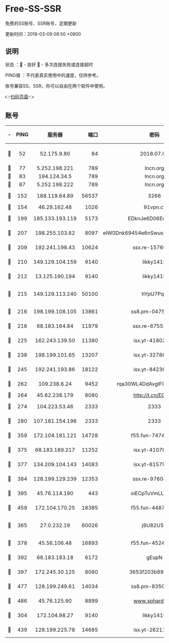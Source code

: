 # Free-SS-SSR

免费的SS账号、SSR账号，定期更新

更新时间：2019-03-09 08:50 +0800

## 说明

状态     ：🙂 - 良好 🙁 - 多次连接失败或连接超时

PING值   ：不代表真实使用中的速度，仅供参考。

账号兼容SS、SSR，你可以自由在两个软件中使用。

👉[扫码页面](https://liesauer.github.io/Free-SS-SSR/)👈

## 账号

|-|PING|服务器|端口|密码|加密方式|区域|
|:----:|:----:|:-----:|-----:|:----:|:----:|:----:|
|🙂|52|52.175.9.80|84|2018.07.07|chacha20-ietf-poly1305|HK|
|🙂|77|5.252.198.221|789|lncn.org|rc4|JP|
|🙂|83|194.124.34.5|789|lncn.org|rc4|JP|
|🙂|87|5.252.198.222|789|lncn.org|rc4|JP|
|🙂|152|188.119.64.89|56537|3266|aes-256-cfb|RU|
|🙂|154|46.29.162.48|1026|91vpn.cf|rc4-md5|RU|
|🙂|199|185.133.193.119|5173|EDknJe6D06EoWDaw|aes-256-cfb|US|
|🙂|207|198.255.103.62|8097|eIW0Dnk69454e6nSwuspv9DmS201tQ0D|aes-256-cfb|US|
|🙂|209|192.241.198.43|10624|ssx.re-15760725|aes-256-cfb|US|
|🙂|210|149.129.104.159|9140|likky1415|aes-256-cfb|CN|
|🙂|212|13.125.190.194|9140|likky1415|aes-256-cfb|KR|
|🙂|215|149.129.113.240|50100|hYpU7PqP|chacha20-ietf-poly1305|CN|
|🙂|216|198.199.108.105|13861|ss8.pm-04751164|aes-256-cfb|US|
|🙂|216|68.183.164.84|11979|ssx.re-67552662|aes-256-cfb|US|
|🙂|225|162.243.139.50|11380|isx.yt-41802120|aes-256-cfb|US|
|🙂|238|198.199.101.65|13207|isx.yt-32786605|aes-256-cfb|US|
|🙂|245|192.241.193.86|18122|isx.yt-84236848|aes-256-cfb|US|
|🙂|262|109.238.6.24|9452|rqa30WL4DdAvgIFG6Fs3znzTa|aes-256-cfb|FR|
|🙂|264|45.62.238.179|8080|http://t.cn/EGJIyrl|rc4-md5|CA|
|🙂|274|104.223.53.46|2333|2333|aes-256-cfb|US|
|🙂|280|107.181.154.196|2333|2333|aes-256-cfb|US|
|🙂|359|172.104.181.121|14728|f55.fun-74741421|aes-256-cfb|SG|
|🙂|375|68.183.189.217|11252|isx.yt-41070584|aes-256-cfb|SG|
|🙂|377|134.209.104.143|14083|isx.yt-61579208|aes-256-cfb|SG|
|🙂|384|128.199.129.239|12353|ssx.re-97604958|aes-256-cfb|SG|
|🙂|395|45.76.114.190|443|oiECpTuVmLLxk4Ts|aes-256-cfb|AU|
|🙂|459|172.104.170.25|18385|f55.fun-44871721|aes-256-cfb|SG|
|🙂|365|27.0.232.19|60026|j9U82U53|xchacha20-ietf-poly1305|HK|
|🙂|378|45.56.106.48|16893|f55.fun-45246716|aes-256-cfb|US|
|🙂|392|68.183.183.18|6172|gEupN|aes-256-cfb|SG|
|🙂|397|172.245.30.125|8080|3653f203b896678d|chacha20-ietf|US|
|🙂|477|128.199.249.61|14034|ss8.pm-83503872|aes-256-cfb|SG|
|🙂|486|45.76.125.90|8899|www.sphard.com|aes-256-cfb|AU|
|🙁|304|172.104.98.27|9140|likky1415|aes-256-cfb|JP|
|🙁|439|128.199.225.78|14685|isx.yt-26211844|aes-256-cfb|SG|
